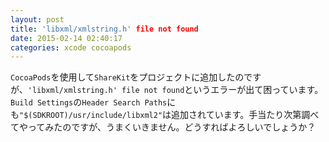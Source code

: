 ```yaml
---
layout: post
title: 'libxml/xmlstring.h' file not found
date: 2015-02-14 02:40:17
categories: xcode cocoapods
---
```

<!-- {% raw %} -->
<p><code>CocoaPods</code>を使用して<code>ShareKit</code>をプロジェクトに追加したのですが、<code>'libxml/xmlstring.h' file not found</code>というエラーが出て困っています。<code>Build Settings</code>の<code>Header Search Paths</code>にも<code>"$(SDKROOT)/usr/include/libxml2"</code>は追加されています。手当たり次第調べてやってみたのですが、うまくいきません。どうすればよろしいでしょうか？</p>
<!-- {% endraw %} -->
